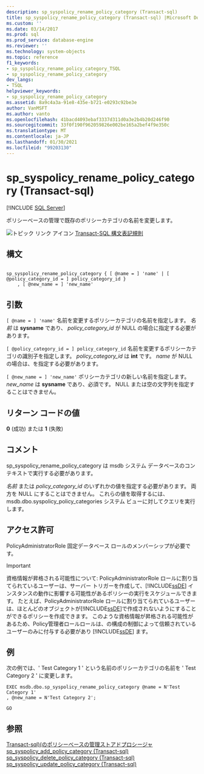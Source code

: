 ```yaml
---
description: sp_syspolicy_rename_policy_category (Transact-sql)
title: sp_syspolicy_rename_policy_category (Transact-sql) |Microsoft Docs
ms.custom: ''
ms.date: 03/14/2017
ms.prod: sql
ms.prod_service: database-engine
ms.reviewer: ''
ms.technology: system-objects
ms.topic: reference
f1_keywords:
- sp_syspolicy_rename_policy_category_TSQL
- sp_syspolicy_rename_policy_category
dev_langs:
- TSQL
helpviewer_keywords:
- sp_syspolicy_rename_policy_category
ms.assetid: 8a9c4a3a-91e8-435e-b721-e0293c92be3e
author: VanMSFT
ms.author: vanto
ms.openlocfilehash: 41bacd4093ebaf3337d311d0a3e2b4b20d246f90
ms.sourcegitcommit: 33f0f190f962059826e002be165a2bef4f9e350c
ms.translationtype: MT
ms.contentlocale: ja-JP
ms.lasthandoff: 01/30/2021
ms.locfileid: "99203130"
---
```

# <a name="sp_syspolicy_rename_policy_category-transact-sql"></a>sp_syspolicy_rename_policy_category (Transact-sql)
[!INCLUDE [SQL Server](../../includes/applies-to-version/sqlserver.md)]

  ポリシーベースの管理で既存のポリシーカテゴリの名前を変更します。  
  
 ![トピック リンク アイコン](../../database-engine/configure-windows/media/topic-link.gif "トピック リンク アイコン") [Transact-SQL 構文表記規則](../../t-sql/language-elements/transact-sql-syntax-conventions-transact-sql.md)  
  
## <a name="syntax"></a>構文  
  
```  
  
sp_syspolicy_rename_policy_category { [ @name = ] 'name' | [ @policy_category_id = ] policy_category_id }  
    , [ @new_name = ] 'new_name'  
```  
  
## <a name="arguments"></a>引数  
`[ @name = ] 'name'` 名前を変更するポリシーカテゴリの名前を指定します。 *名前* は **sysname** であり、 *policy_category_id* が NULL の場合に指定する必要があります。  
  
`[ @policy_category_id = ] policy_category_id` 名前を変更するポリシーカテゴリの識別子を指定します。 *policy_category_id* は **int** です。 *name* が NULL の場合は、を指定する必要があります。  
  
`[ @new_name = ] 'new_name'` ポリシーカテゴリの新しい名前を指定します。 *new_name* は **sysname** であり、必須です。 NULL または空の文字列を指定することはできません。  
  
## <a name="return-code-values"></a>リターン コードの値  
 **0** (成功) または **1** (失敗)  
  
## <a name="remarks"></a>コメント  
 sp_syspolicy_rename_policy_category は msdb システム データベースのコンテキストで実行する必要があります。  
  
 *名前* または *policy_category_id* のいずれかの値を指定する必要があります。 両方を NULL にすることはできません。 これらの値を取得するには、msdb.dbo.syspolicy_policy_categories システム ビューに対してクエリを実行します。  
  
## <a name="permissions"></a>アクセス許可  
 PolicyAdministratorRole 固定データベース ロールのメンバーシップが必要です。  
  
> [!IMPORTANT]  
>  資格情報が昇格される可能性について: PolicyAdministratorRole ロールに割り当てられているユーザーは、サーバー トリガーを作成して、[!INCLUDE[ssDE](../../includes/ssde-md.md)] インスタンスの動作に影響する可能性があるポリシーの実行をスケジュールできます。 たとえば、PolicyAdministratorRole ロールに割り当てられているユーザーは、ほとんどのオブジェクトが[!INCLUDE[ssDE](../../includes/ssde-md.md)]で作成されないようにすることができるポリシーを作成できます。 このような資格情報が昇格される可能性があるため、Policy管理者ロールロールは、の構成の制御によって信頼されているユーザーのみに付与する必要があり [!INCLUDE[ssDE](../../includes/ssde-md.md)] ます。  
  
## <a name="examples"></a>例  
 次の例では、' Test Category 1 ' という名前のポリシーカテゴリの名前を ' Test Category 2 ' に変更します。  
  
```  
EXEC msdb.dbo.sp_syspolicy_rename_policy_category @name = N'Test Category 1'  
, @new_name = N'Test Category 2';  
  
GO  
```  
  
## <a name="see-also"></a>参照  
 [Transact-sql&#41;&#40;のポリシーベースの管理ストアドプロシージャ ](../../relational-databases/system-stored-procedures/policy-based-management-stored-procedures-transact-sql.md)   
 [sp_syspolicy_add_policy_category &#40;Transact-sql&#41;](../../relational-databases/system-stored-procedures/sp-syspolicy-add-policy-category-transact-sql.md)   
 [sp_syspolicy_delete_policy_category &#40;Transact-sql&#41;](../../relational-databases/system-stored-procedures/sp-syspolicy-delete-policy-category-transact-sql.md)   
 [sp_syspolicy_update_policy_category &#40;Transact-sql&#41;](../../relational-databases/system-stored-procedures/sp-syspolicy-update-policy-category-transact-sql.md)  
  
  
